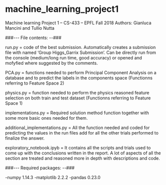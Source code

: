 # machine_learning_project1

Machine learning Project 1 – CS-433 – EPFL
Fall 2018
Authors: Gianluca Mancini and Tullio Nutta

###---  File contents:  --###

run.py = code of the best submission. Automatically creates a submission file with named ‘Group Higgs_Garrix Submission’. Can be directly run from the console (medium/long run time, good accuracy) or opened and mofyfied where suggested by the comments.

PCA.py = functions needed to perform Principal Component Analysis on a database and to predict the labels in the components space (Functionns referring to Feature Space 2)

physics.py = function needed to perform the physics reasoned feature selection on both train and test dataset (Functionns referring to Feature Space 1)

implementations.py = Required solution method function together with some more basic ones needed for them.

additional_implementations.py = All the function needed and coded for predicting the values in the run files add for all the other trials performed to finalize the answer.

exploratory_notebook.ipyb = It contains all the scripts and trials used to come up with the conclusions written in the report. A lot of aspects of all the section are treated and reasoned more in depth with descriptions and code.


###---  Required packages:  --###

-numpy                     1.14.3
-matplotlib                2.2.2
-pandas                    0.23.0

